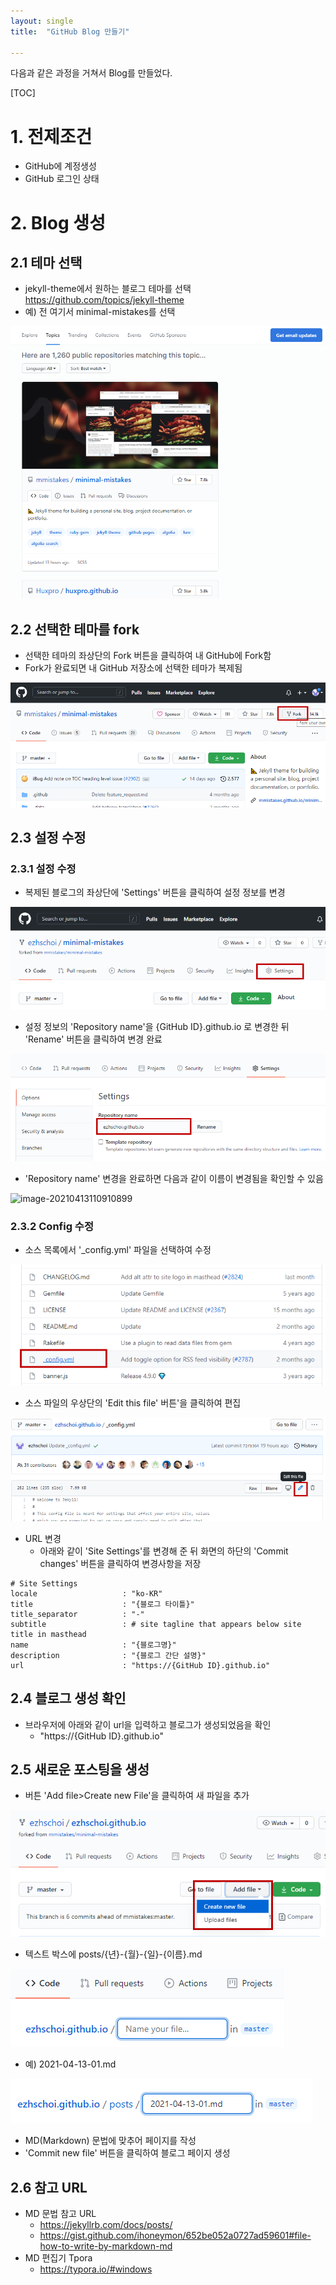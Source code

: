 ```yaml
---
layout: single
title:  "GitHub Blog 만들기"

---
```


다음과 같은 과정을 거쳐서 Blog를 만들었다.



[TOC]



# 1. 전제조건

* GitHub에 계정생성
* GitHub 로그인 상태



# 2. Blog 생성

## 2.1 테마 선택

- jekyll-theme에서 원하는 블로그 테마를 선택
  https://github.com/topics/jekyll-theme 
- 예) 전 여기서 minimal-mistakes를 선택

![image-20210412170601959](../images\2021-04-13\image-20210412170601959.png)



## 2.2 선택한 테마를 fork

- 선택한 테마의 좌상단의 Fork 버튼을 클릭하여 내 GitHub에 Fork함
- Fork가 완료되면 내 GitHub 저장소에 선택한 테마가 복제됨

![image-20210412170932475](../images\2021-04-13\image-20210412170932475.png)



## 2.3 설정 수정

### 2.3.1 설정 수정

* 복제된 블로그의 좌상단에 'Settings' 버튼을 클릭하여 설정 정보를 변경

![image-20210413110436828](../images\2021-04-13\image-20210413110436828.png)

* 설정 정보의 'Repository name'을 {GitHub ID}.github.io 로 변경한 뒤 'Rename' 버튼을 클릭하여 변경 완료

![image-20210413110452231](../images\2021-04-13\image-20210413110452231.png)

* 'Repository name' 변경을 완료하면 다음과 같이 이름이 변경됨을 확인할 수 있음

![image-20210413110910899](../images\2021-04\image-20210413110910899.png)



### 2.3.2 Config 수정

- 소스 목록에서 '_config.yml' 파일을 선택하여 수정

![image-20210413105504048](../images\2021-04-13\image-20210413105504048.png)

- 소스 파일의 우상단의 'Edit this file' 버튼'을 클릭하여 편집

![image-20210413111258986](../images\2021-04-13\image-20210413111258986.png)

- URL 변경
  - 아래와 같이 'Site Settings'를 변경해 준 뒤 화면의 하단의 'Commit changes' 버튼을 클릭하여 변경사항을 저장

```
# Site Settings
locale                   : "ko-KR"
title                    : "{블로그 타이틀}"
title_separator          : "-"
subtitle                 : # site tagline that appears below site title in masthead
name                     : "{블로그명}"
description              : "{블로그 간단 설명}"
url                      : "https://{GitHub ID}.github.io"
```



## 2.4 블로그 생성 확인

* 브라우저에 아래와 같이 url을 입력하고 블로그가 생성되었음을 확인
  * "https://{GitHub ID}.github.io"



## 2.5 새로운 포스팅을 생성

* 버튼 'Add file>Create new File'을 클릭하여 새 파일을 추가

![image-20210413130754796](../images\2021-04-13\image-20210413130754796.png)

* 텍스트 박스에 posts/{년}-{월}-{일}-{이름}.md

![image-20210413130940187](../images\2021-04-13\image-20210413130940187.png)

* 예) 2021-04-13-01.md

![image-20210413131211644](../images\2021-04-13\image-20210413131211644.png)

* MD(Markdown) 문법에 맞추어 페이지를 작성
* 'Commit new file' 버튼을 클릭하여 블로그 페이지 생성



## 2.6 참고 URL

* MD 문법 참고 URL
  * https://jekyllrb.com/docs/posts/
  * https://gist.github.com/ihoneymon/652be052a0727ad59601#file-how-to-write-by-markdown-md
* MD 편집기 Tpora
  * https://typora.io/#windows

